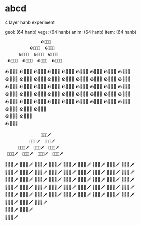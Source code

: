 # abcd
4 layer hanb experiment

geol: (64 hanb)
vege: (64 hanb)
anim: (64 hanb)
item: (64 hanb)


                    🪨🌳🏇💍                    
               🪨🌳🏇💍  🪨🌳🏇💍               
          🪨🌳🏇💍  🪨🌳🏇💍  🪨🌳🏇💍          
     🪨🌳🏇💍  🪨🌳🏇💍  🪨🌳🏇💍  🪨🌳🏇💍     
🪨🌳🏇💍  🪨🌳🏇💍  🪨🌳🏇💍  🪨🌳🏇💍  🪨🌳🏇💍
     🪨🌳🏇💍  🪨🌳🏇💍  🪨🌳🏇💍  🪨🌳🏇💍     
🪨🌳🏇💍  🪨🌳🏇💍  🪨🌳🏇💍  🪨🌳🏇💍  🪨🌳🏇💍
     🪨🌳🏇💍  🪨🌳🏇💍  🪨🌳🏇💍  🪨🌳🏇💍     
🪨🌳🏇💍  🪨🌳🏇💍  🪨🌳🏇💍  🪨🌳🏇💍  🪨🌳🏇💍
     🪨🌳🏇💍  🪨🌳🏇💍  🪨🌳🏇💍  🪨🌳🏇💍     
🪨🌳🏇💍  🪨🌳🏇💍  🪨🌳🏇💍  🪨🌳🏇💍  🪨🌳🏇💍
     🪨🌳🏇💍  🪨🌳🏇💍  🪨🌳🏇💍  🪨🌳🏇💍     
🪨🌳🏇💍  🪨🌳🏇💍  🪨🌳🏇💍  🪨🌳🏇💍  🪨🌳🏇💍
     🪨🌳🏇💍  🪨🌳🏇💍  🪨🌳🏇💍  🪨🌳🏇💍     
          🪨🌳🏇💍  🪨🌳🏇💍  🪨🌳🏇💍          
               🪨🌳🏇💍  🪨🌳🏇💍               
                    🪨🌳🏇💍                    


                    🍁🎍👻🗡️                    
               🍁🎍👻🗡️  🍁🎍👻🗡️               
          🍁🎍👻🗡️  🍁🎍👻🗡️  🍁🎍👻🗡️          
     🍁🎍👻🗡️  🍁🎍👻🗡️  🍁🎍👻🗡️  🍁🎍👻🗡️     
🍁🎍👻🗡️  🍁🎍👻🗡️  🍁🎍👻🗡️  🍁🎍👻🗡️  🍁🎍👻🗡️
     🍁🎍👻🗡️  🍁🎍👻🗡️  🍁🎍👻🗡️  🍁🎍👻🗡️     
🍁🎍👻🗡️  🍁🎍👻🗡️  🍁🎍👻🗡️  🍁🎍👻🗡️  🍁🎍👻🗡️
     🍁🎍👻🗡️  🍁🎍👻🗡️  🍁🎍👻🗡️  🍁🎍👻🗡️     
🍁🎍👻🗡️  🍁🎍👻🗡️  🍁🎍👻🗡️  🍁🎍👻🗡️  🍁🎍👻🗡️
     🍁🎍👻🗡️  🍁🎍👻🗡️  🍁🎍👻🗡️  🍁🎍👻🗡️     
🍁🎍👻🗡️  🍁🎍👻🗡️  🍁🎍👻🗡️  🍁🎍👻🗡️  🍁🎍👻🗡️
     🍁🎍👻🗡️  🍁🎍👻🗡️  🍁🎍👻🗡️  🍁🎍👻🗡️     
🍁🎍👻🗡️  🍁🎍👻🗡️  🍁🎍👻🗡️  🍁🎍👻🗡️  🍁🎍👻🗡️
     🍁🎍👻🗡️  🍁🎍👻🗡️  🍁🎍👻🗡️  🍁🎍👻🗡️     
          🍁🎍👻🗡️  🍁🎍👻🗡️  🍁🎍👻🗡️          
               🍁🎍👻🗡️  🍁🎍👻🗡️               
                    🍁🎍👻🗡️                    

                    
